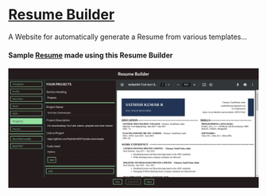 # [Resume Builder](https://sat-resumebuilder.glitch.me)


 A Website for automatically generate a Resume from various templates...
 
 #### Sample [Resume](https://github.com/Sathishr424/ResumeBuilder/raw/main/server/Resumes/resume.pdf) made using this Resume Builder
 
 ![Resume Builder](https://raw.githubusercontent.com/Sathishr424/ResumeBuilder/main/perview.png)
